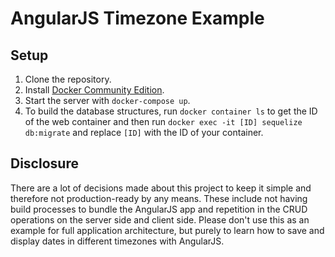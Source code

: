 # AngularJS Timezone Example #

## Setup ##

1. Clone the repository.
2. Install [Docker Community Edition](https://www.docker.com/community-edition).
3. Start the server with `docker-compose up`.
4. To build the database structures, run `docker container ls` to get the ID of the web container and then run `docker exec -it [ID] sequelize db:migrate` and replace `[ID]` with the ID of your container.

## Disclosure ##

There are a lot of decisions made about this project to keep it simple and therefore not production-ready by any means.  These include not having build processes to bundle the AngularJS app and repetition in the CRUD operations on the server side and client side.  Please don't use this as an example for full application architecture, but purely to learn how to save and display dates in different timezones with AngularJS.
